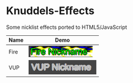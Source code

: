 # Knuddels-Effects
Some nicklist effects ported to HTML5/JavaScript

|Name|Demo|
|----|----|
|Fire|![image](https://github.com/Bizarrus/Knuddels-Effects/blob/main/screenshots/FireEffect.png?raw=true)|
|VUP|![image](https://github.com/Bizarrus/Knuddels-Effects/blob/main/screenshots/VUPEffect.png?raw=true)|
